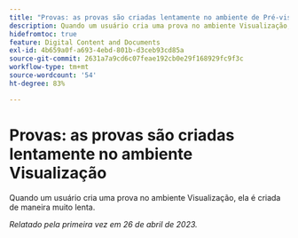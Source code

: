 ```yaml
---
title: "Provas: as provas são criadas lentamente no ambiente de Pré-visualização"
description: Quando um usuário cria uma prova no ambiente Visualização, ela é criada de maneira muito lenta.
hidefromtoc: true
feature: Digital Content and Documents
exl-id: 4b659a0f-a693-4ebd-801b-d3ceb93cd85a
source-git-commit: 2631a7a9cd6c07feae192cb0e29f168929fc9f3c
workflow-type: tm+mt
source-wordcount: '54'
ht-degree: 83%

---
```


# Provas: as provas são criadas lentamente no ambiente Visualização

<!--This article is by request. Article is on WF and WFP TOCs-->

Quando um usuário cria uma prova no ambiente Visualização, ela é criada de maneira muito lenta.

_Relatado pela primeira vez em 26 de abril de 2023._
